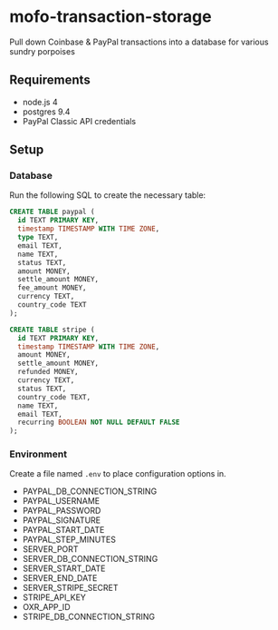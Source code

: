 # mofo-transaction-storage

Pull down Coinbase & PayPal transactions into a database for various sundry porpoises

## Requirements

* node.js 4
* postgres 9.4
* PayPal Classic API credentials

## Setup

### Database

Run the following SQL to create the necessary table:

```sql
CREATE TABLE paypal (
  id TEXT PRIMARY KEY,
  timestamp TIMESTAMP WITH TIME ZONE,
  type TEXT,
  email TEXT,
  name TEXT,
  status TEXT,
  amount MONEY,
  settle_amount MONEY,
  fee_amount MONEY,
  currency TEXT,
  country_code TEXT
);

CREATE TABLE stripe (
  id TEXT PRIMARY KEY,
  timestamp TIMESTAMP WITH TIME ZONE,
  amount MONEY,
  settle_amount MONEY,
  refunded MONEY,
  currency TEXT,
  status TEXT,
  country_code TEXT,
  name TEXT,
  email TEXT,
  recurring BOOLEAN NOT NULL DEFAULT FALSE
);
```

### Environment

Create a file named `.env` to place configuration options in.

* PAYPAL_DB_CONNECTION_STRING
* PAYPAL_USERNAME
* PAYPAL_PASSWORD
* PAYPAL_SIGNATURE
* PAYPAL_START_DATE
* PAYPAL_STEP_MINUTES
* SERVER_PORT
* SERVER_DB_CONNECTION_STRING
* SERVER_START_DATE
* SERVER_END_DATE
* SERVER_STRIPE_SECRET
* STRIPE_API_KEY
* OXR_APP_ID
* STRIPE_DB_CONNECTION_STRING
